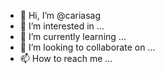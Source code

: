 - 👋 Hi, I’m @cariasag
- 👀 I’m interested in ...
- 🌱 I’m currently learning ...
- 💞️ I’m looking to collaborate on ...
- 📫 How to reach me ...

<!---
cariasag/cariasag is a ✨ special ✨ repository because its `README.md` (this file) appears on your GitHub profile.
You can click the Preview link to take a look at your changes.
--->
